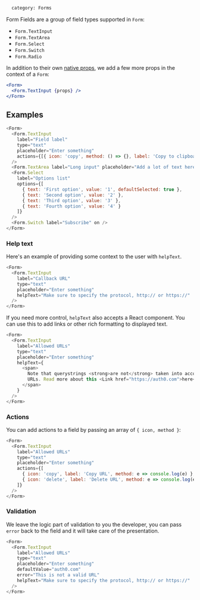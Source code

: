 ```meta
  category: Forms
```

Form Fields are a group of field types supported in `Form`:

* `Form.TextInput`
* `Form.TextArea`
* `Form.Select`
* `Form.Switch`
* `Form.Radio`

In addition to their own [native props](/docs/TextInput), we add a few more props in the context of a `Form`:

```jsx
<Form>
  <Form.TextInput {props} />
</Form>
```

## Examples

```js
<Form>
  <Form.TextInput
    label="Field label"
    type="text"
    placeholder="Enter something"
    actions={[{ icon: 'copy', method: () => {}, label: 'Copy to clipboard' }]}
  />
  <Form.TextArea label="Long input" placeholder="Add a lot of text here" />
  <Form.Select
    label="Options list"
    options={[
      { text: 'First option', value: '1', defaultSelected: true },
      { text: 'Second option', value: '2' },
      { text: 'Third option', value: '3' },
      { text: 'Fourth option', value: '4' }
    ]}
  />
  <Form.Switch label="Subscribe" on />
</Form>
```

### Help text

Here's an example of providing some context to the user with `helpText`.

```js
<Form>
  <Form.TextInput
    label="Callback URL"
    type="text"
    placeholder="Enter something"
    helpText="Make sure to specify the protocol, http:// or https://"
  />
</Form>
```

If you need more control, `helpText` also accepts a React component. You can use this to add links
or other rich formatting to displayed text.

```js
<Form>
  <Form.TextInput
    label="Allowed URLs"
    type="text"
    placeholder="Enter something"
    helpText={
      <span>
        Note that querystrings <strong>are not</strong> taken into account when validating these
        URLs. Read more about this <Link href="https://auth0.com">here</Link>.
      </span>
    }
  />
</Form>
```

### Actions

You can add actions to a field by passing an array of `{ icon, method }`:

```js
<Form>
  <Form.TextInput
    label="Allowed URLs"
    type="text"
    placeholder="Enter something"
    actions={[
      { icon: 'copy', label: 'Copy URL', method: e => console.log(e) },
      { icon: 'delete', label: 'Delete URL', method: e => console.log(e) }
    ]}
  />
</Form>
```

### Validation

We leave the logic part of validation to you the developer, you can pass `error` back to the field and it will take care of the presentation.

```js
<Form>
  <Form.TextInput
    label="Allowed URLs"
    type="text"
    placeholder="Enter something"
    defaultValue="auth0.com"
    error="This is not a valid URL"
    helpText="Make sure to specify the protocol, http:// or https://"
  />
</Form>
```
